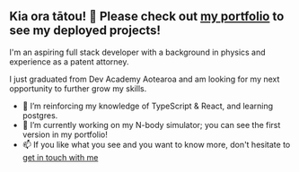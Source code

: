 ## Kia ora tātou! 👋 Please check out [my portfolio](http://conor.pushed.nz) to see my deployed projects! 

I'm an aspiring full stack developer with a background in physics and experience as a patent attorney. 

I just graduated from Dev Academy Aotearoa and am looking for my next opportunity to further grow my skills.

- 🌱 I’m reinforcing my knowledge of TypeScript & React, and learning postgres.
- 🔭 I’m currently working on my N-body simulator; you can see the first version in my portfolio!
- 📫 If you like what you see and you want to know more, don't hesitate to [get in touch with me](https://www.linkedin.com/in/conor-burke-govey/)

<!--
**cburkeg/cburkeg** is a ✨ _special_ ✨ repository because its `README.md` (this file) appears on your GitHub profile.

Here are some ideas to get you started:

- 🔭 I’m currently working on ...
- 🌱 I’m currently learning ...
- 👯 I’m looking to collaborate on ...
- 🤔 I’m looking for help with ...
- 💬 Ask me about ...
- 📫 How to reach me: ...
- 😄 Pronouns: ...
- ⚡ Fun fact: ...
-->
